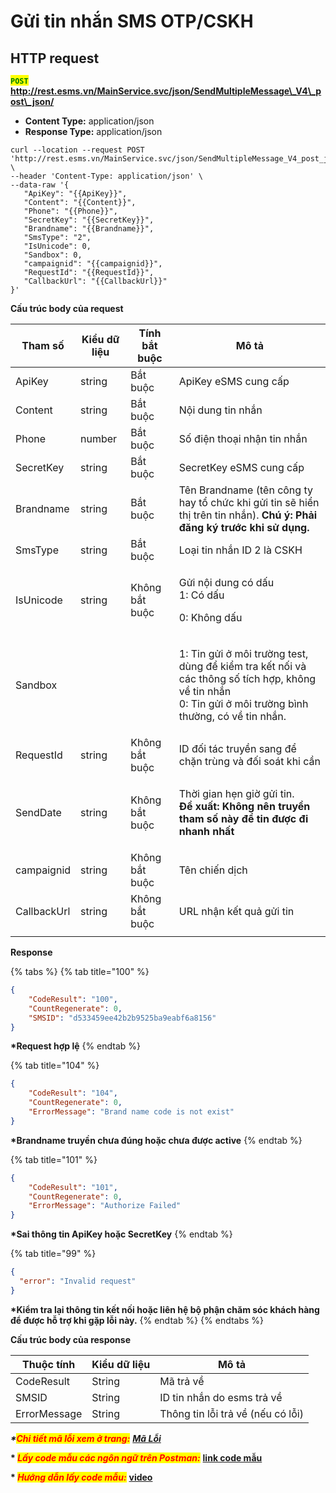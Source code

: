 # Gửi tin nhắn SMS OTP/CSKH



## HTTP request

<mark style="color:green;">**`POST`**</mark> **http://rest.esms.vn/MainService.svc/json/SendMultipleMessage\_V4\_post\_json/**

* **Content Type:** application/json
* **Response Type:** application/json

```
curl --location --request POST 'http://rest.esms.vn/MainService.svc/json/SendMultipleMessage_V4_post_json/' \
--header 'Content-Type: application/json' \
--data-raw '{
   "ApiKey": "{{ApiKey}}",
   "Content": "{{Content}}",
   "Phone": "{{Phone}}",
   "SecretKey": "{{SecretKey}}",
   "Brandname": "{{Brandname}}",
   "SmsType": "2",
   "IsUnicode": 0,
   "Sandbox": 0,
   "campaignid": "{{campaignid}}",
   "RequestId": "{{RequestId}}",
   "CallbackUrl": "{{CallbackUrl}}"
}'
```



**Cấu trúc body của request**

| Tham số     | Kiểu dữ liệu | Tính bắt buộc  | Mô tả                                                                                                                                                              |
| ----------- | ------------ | -------------- | ------------------------------------------------------------------------------------------------------------------------------------------------------------------ |
| ApiKey      | string       | Bắt buộc       | ApiKey eSMS cung cấp                                                                                                                                               |
| Content     | string       | Bắt buộc       | Nội dung tin nhắn                                                                                                                                                  |
| Phone       | number       | Bắt buộc       | Số điện thoại nhận tin nhắn                                                                                                                                        |
| SecretKey   | string       | Bắt buộc       | SecretKey eSMS cung cấp                                                                                                                                            |
| Brandname   | string       | Bắt buộc       | Tên Brandname (tên công ty hay tổ chức khi gửi tin sẽ hiển thị trên tin nhắn). **Chú ý: Phải đăng ký trước khi sử dụng.**                                          |
| SmsType     | string       | Bắt buộc       | Loại tin nhắn ID 2 là CSKH                                                                                                                                         |
| IsUnicode   | string       | Không bắt buộc | <p>Gửi nội dung có dấu<br>1: Có dấu </p><p>0: Không dấu</p>                                                                                                        |
| Sandbox     |              |                | <p>1: Tin gửi ở môi trường test, dùng để kiểm tra kết nối và các thông số tích hợp, không về tin nhắn <br>0: Tin gửi ở môi trường bình thường, có về tin nhắn.</p> |
| RequestId   | string       | Không bắt buộc | ID đối tác truyền sang để chặn trùng và đối soát khi cần                                                                                                           |
| SendDate    | string       | Không bắt buộc | <p>Thời gian hẹn giờ gửi tin.<br><strong>Đề xuất: Không nên truyền tham số này để tin được đi nhanh nhất</strong></p>                                              |
| campaignid  | string       | Không bắt buộc | Tên chiến dịch                                                                                                                                                     |
| CallbackUrl | string       | Không bắt buộc | URL nhận kết quả gửi tin                                                                                                                                           |
|             |              |                |                                                                                                                                                                    |

**Response**

{% tabs %}
{% tab title="100" %}
```json
{
    "CodeResult": "100",
    "CountRegenerate": 0,
    "SMSID": "d533459ee42b2b9525ba9eabf6a8156"
}
```

**\*Request hợp lệ**
{% endtab %}

{% tab title="104" %}
```json
{
    "CodeResult": "104",
    "CountRegenerate": 0,
    "ErrorMessage": "Brand name code is not exist"
}
```

**\*Brandname truyền chưa đúng hoặc chưa được active**
{% endtab %}

{% tab title="101" %}
```json
{
    "CodeResult": "101",
    "CountRegenerate": 0,
    "ErrorMessage": "Authorize Failed"
}
```

**\*Sai thông tin ApiKey hoặc SecretKey**
{% endtab %}

{% tab title="99" %}
```json
{
  "error": "Invalid request"
}
```

**\*Kiểm tra lại thông tin kết nối hoặc liên hệ bộ phận chăm sóc khách hàng để được hỗ trợ khi gặp lỗi này.**
{% endtab %}
{% endtabs %}



**Cấu trúc body của response**

| Thuộc tính   | Kiểu dữ liệu | Mô tả                             |
| ------------ | ------------ | --------------------------------- |
| CodeResult   | String       | Mã trả về                         |
| SMSID        | String       | ID tin nhắn do esms trả về        |
| ErrorMessage | String       | Thông tin lỗi trả về (nếu có lỗi) |

_**\***<mark style="color:red;">**Chi tiết mã lỗi xem ở trang:**</mark>_ [_**Mã Lỗi**_](../ham-gui-tin-nhan-zns/ham-gui-tin-nhan-zns-moi-khach-hang-mot-noi-dung.md)

**\*&#x20;**_<mark style="color:red;">**Lấy code mẫu các ngôn ngữ trên Postman:**</mark>_ [**link code mẫu**](https://postman.esms.vn/#b62c8cec-0728-4402-bb6a-4ee272fe73fc)

**\*&#x20;**_<mark style="color:red;">**Hướng dẫn lấy code mẫu:**</mark>_ [**video**](https://esms.vn/)
